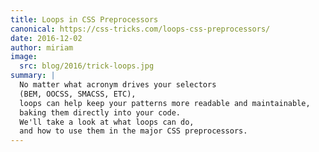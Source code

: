 ```yaml
---
title: Loops in CSS Preprocessors
canonical: https://css-tricks.com/loops-css-preprocessors/
date: 2016-12-02
author: miriam
image:
  src: blog/2016/trick-loops.jpg
summary: |
  No matter what acronym drives your selectors
  (BEM, OOCSS, SMACSS, ETC),
  loops can help keep your patterns more readable and maintainable,
  baking them directly into your code.
  We'll take a look at what loops can do,
  and how to use them in the major CSS preprocessors.
---
```

